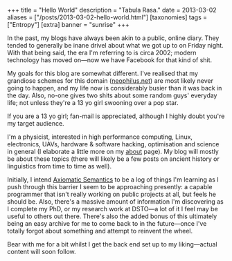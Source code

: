 +++
title = "Hello World"
description = "Tabula Rasa."
date = 2013-03-02
aliases = ["/posts/2013-03-02-hello-world.html"]
[taxonomies]
tags = ["Entropy"]
[extra]
banner = "sunrise"
+++

In the past, my blogs have always been akin to a public, online diary. They tended to generally be inane drivel about what we got up to on Friday night. With that being said, the era I'm referring to is circa 2002; modern technology has moved on&mdash;now we have Facebook for that kind of shit.

<!-- more -->
My goals for this blog are somewhat different. I've realised that my grandiose schemes for this domain ([neophilus.net](https://www.neophilus.net)) are most likely never going to happen, and my life now is considerably busier than it was back in the day. Also, no-one gives two shits about some random guys' everyday life; not unless they're a 13 yo girl swooning over a pop star.

If you are a 13 yo girl; fan-mail is appreciated, although I highly doubt you're my target audience.

I'm a physicist, interested in high performance computing, Linux, electronics, UAVs, hardware & software hacking, optimisation and science in general (I elaborate a little more on my [about](/about) page). My blog will mostly be about these topics (there will likely be a few posts on ancient history or linguistics from time to time as well).

Initially, I intend [Axiomatic Semantics](https://axiomatic.neophilus.net) to be a log of things I'm learning as I push through this barrier I seem to be approaching presently: a capable programmer that isn't really working on public projects at all, but feels he should be. Also, there's a massive amount of information I'm discovering as I complete my PhD, or my research work at DSTO&mdash;a lot of it I feel may be useful to others out there. There's also the added bonus of this ultimately being an easy archive for me to come back to in the future&mdash;once I've totally forgot about something and attempt to reinvent the wheel.

Bear with me for a bit whilst I get the back end set up to my liking&mdash;actual content will soon follow.
